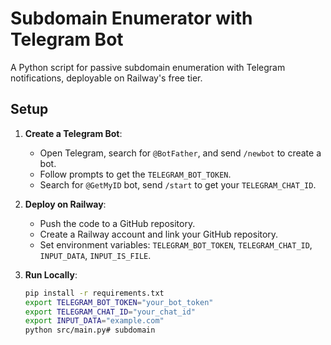 ﻿# Subdomain Enumerator with Telegram Bot

A Python script for passive subdomain enumeration with Telegram notifications, deployable on Railway's free tier.

## Setup

1. **Create a Telegram Bot**:
   - Open Telegram, search for `@BotFather`, and send `/newbot` to create a bot.
   - Follow prompts to get the `TELEGRAM_BOT_TOKEN`.
   - Search for `@GetMyID` bot, send `/start` to get your `TELEGRAM_CHAT_ID`.

2. **Deploy on Railway**:
   - Push the code to a GitHub repository.
   - Create a Railway account and link your GitHub repository.
   - Set environment variables: `TELEGRAM_BOT_TOKEN`, `TELEGRAM_CHAT_ID`, `INPUT_DATA`, `INPUT_IS_FILE`.

3. **Run Locally**:
   ```bash
   pip install -r requirements.txt
   export TELEGRAM_BOT_TOKEN="your_bot_token"
   export TELEGRAM_CHAT_ID="your_chat_id"
   export INPUT_DATA="example.com"
   python src/main.py#   s u b d o m a i n  
 